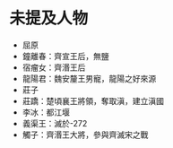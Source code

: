 # 未提及人物
- 屈原
- 鐘離春：齊宣王后，無鹽
- 宿瘤女：齊湣王后
- 龍陽君：魏安釐王男寵，龍陽之好來源
- 莊子
- 莊蹻：楚頃襄王將領，奪取滇，建立滇國
- 李冰：都江堰
- 義渠王：滅於-272
- 觸子：齊湣王大將，參與齊滅宋之戰